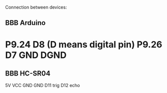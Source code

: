 Connection between devices:

  BBB             Arduino
  --------------------------
  P9.24           D8 (D means digital pin)
  P9.26           D7
  GND             DGND
=============================
  BBB             HC-SR04
  --------------------------
  5V              VCC
  GND             GND
  D11             trig
  D12             echo
